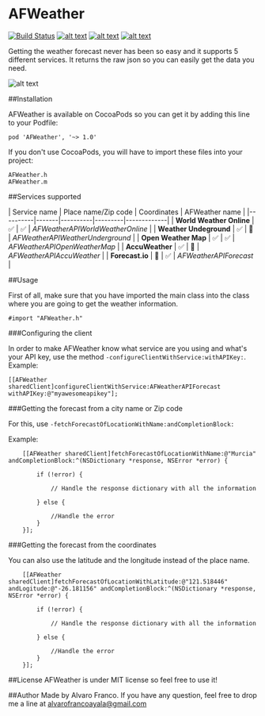 AFWeather
=========

[![Build Status](https://travis-ci.org/AlvaroFranco/AFWeather.svg?branch=master)](https://travis-ci.org/AlvaroFranco/AFWeather)
[![alt text](https://cocoapod-badges.herokuapp.com/v/AFWeather/badge.png "")]()
[![alt text](https://cocoapod-badges.herokuapp.com/p/AFWeather/badge.png "")]()
[![alt text](https://camo.githubusercontent.com/f513623dcee61532125032bbf1ddffda06ba17c7/68747470733a2f2f676f2d736869656c64732e6865726f6b756170702e636f6d2f6c6963656e73652d4d49542d626c75652e706e67 "")]()

Getting the weather forecast never has been so easy and it supports 5 different services. It returns the raw json so you can easily get the data you need.

![alt text](https://raw.github.com/AlvaroFranco/AFWeather/master/preview.png "Preview")

##Installation

AFWeather is available on CocoaPods so you can get it by adding this line to your Podfile:
	
	pod 'AFWeather', '~> 1.0'
	
If you don't use CocoaPods, you will have to import these files into your project:

	AFWeather.h
	AFWeather.m

##Services supported

| Service name | Place name/Zip code | Coordinates | AFWeather name |
|----------|-------|----------|---------|-------------|
| **World Weather Online** | :white_check_mark: | :white_check_mark: | *AFWeatherAPIWorldWeatherOnline* |
| **Weather Undeground** | :white_check_mark: | :no_entry_sign: | *AFWeatherAPIWeatherUnderground* |
| **Open Weather Map** | :white_check_mark: | :white_check_mark: | *AFWeatherAPIOpenWeatherMap* |
| **AccuWeather** | :white_check_mark: | :no_entry_sign: | *AFWeatherAPIAccuWeather* |
| **Forecast.io** | :no_entry_sign: | :white_check_mark: | *AFWeatherAPIForecast* |

##Usage

First of all, make sure that you have imported the main class into the class where you are going to get the weather information.

	#import "AFWeather.h"
	
###Configuring the client

In order to make AFWeather know what service are you using and what's your API key, use the method ```-configureClientWithService:withAPIKey:```. Example:

    [[AFWeather sharedClient]configureClientWithService:AFWeatherAPIForecast withAPIKey:@"myawesomeapikey"];

    
###Getting the forecast from a city name or Zip code

For this, use ```-fetchForecastOfLocationWithName:andCompletionBlock:```

Example:

        [[AFWeather sharedClient]fetchForecastOfLocationWithName:@"Murcia" andCompletionBlock:^(NSDictionary *response, NSError *error) {
            
            if (!error) {

				// Handle the response dictionary with all the information
				
            } else {
            	
            	//Handle the error
            }
        }];

###Getting the forecast from the coordinates

You can also use the latitude and the longitude instead of the place name.

        [[AFWeather sharedClient]fetchForecastOfLocationWithLatitude:@"121.518446" andLogitude:@"-26.181156" andCompletionBlock:^(NSDictionary *response, NSError *error) {
            
            if (!error) {

				// Handle the response dictionary with all the information
				
            } else {
            	
            	//Handle the error
            }
        }];
		
##License
AFWeather is under MIT license so feel free to use it!

##Author
Made by Alvaro Franco. If you have any question, feel free to drop me a line at [alvarofrancoayala@gmail.com](mailto:alvarofrancoayala@gmail.com)
